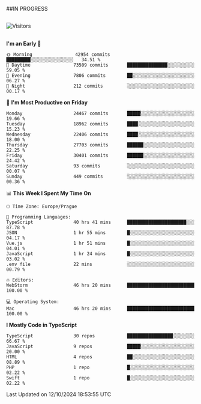 ##IN PROGRESS
##
![Visitors](https://komarev.com/ghpvc/?username=petrbui&style=for-the-badge&label=Visitors+👀)



##
<!--
[![My GitHub stats](https://github-readme-stats.vercel.app/api?username=petrbui&theme=github_dark)](https://github.com/anuraghazra/github-readme-stats)

[![My wakatime stats](https://github-readme-stats.vercel.app/api/wakatime?username=petrbui&theme=github_dark)](https://github.com/anuraghazra/github-readme-stats)
-->
<!--START_SECTION:waka-->
**I'm an Early 🐤** 

```text
🌞 Morning                42954 commits       █████████░░░░░░░░░░░░░░░░   34.51 % 
🌆 Daytime                73509 commits       ███████████████░░░░░░░░░░   59.05 % 
🌃 Evening                7806 commits        ██░░░░░░░░░░░░░░░░░░░░░░░   06.27 % 
🌙 Night                  212 commits         ░░░░░░░░░░░░░░░░░░░░░░░░░   00.17 % 
```
📅 **I'm Most Productive on Friday** 

```text
Monday                   24467 commits       █████░░░░░░░░░░░░░░░░░░░░   19.66 % 
Tuesday                  18962 commits       ████░░░░░░░░░░░░░░░░░░░░░   15.23 % 
Wednesday                22406 commits       ████░░░░░░░░░░░░░░░░░░░░░   18.00 % 
Thursday                 27703 commits       ██████░░░░░░░░░░░░░░░░░░░   22.25 % 
Friday                   30401 commits       ██████░░░░░░░░░░░░░░░░░░░   24.42 % 
Saturday                 93 commits          ░░░░░░░░░░░░░░░░░░░░░░░░░   00.07 % 
Sunday                   449 commits         ░░░░░░░░░░░░░░░░░░░░░░░░░   00.36 % 
```


📊 **This Week I Spent My Time On** 

```text
🕑︎ Time Zone: Europe/Prague

💬 Programming Languages: 
TypeScript               40 hrs 41 mins      ██████████████████████░░░   87.78 % 
JSON                     1 hr 55 mins        █░░░░░░░░░░░░░░░░░░░░░░░░   04.17 % 
Vue.js                   1 hr 51 mins        █░░░░░░░░░░░░░░░░░░░░░░░░   04.01 % 
JavaScript               1 hr 24 mins        █░░░░░░░░░░░░░░░░░░░░░░░░   03.02 % 
.env file                22 mins             ░░░░░░░░░░░░░░░░░░░░░░░░░   00.79 % 

🔥 Editors: 
WebStorm                 46 hrs 20 mins      █████████████████████████   100.00 % 

💻 Operating System: 
Mac                      46 hrs 20 mins      █████████████████████████   100.00 % 
```

**I Mostly Code in TypeScript** 

```text
TypeScript               30 repos            █████████████████░░░░░░░░   66.67 % 
JavaScript               9 repos             █████░░░░░░░░░░░░░░░░░░░░   20.00 % 
HTML                     4 repos             ██░░░░░░░░░░░░░░░░░░░░░░░   08.89 % 
PHP                      1 repo              █░░░░░░░░░░░░░░░░░░░░░░░░   02.22 % 
Swift                    1 repo              █░░░░░░░░░░░░░░░░░░░░░░░░   02.22 % 
```




 Last Updated on 12/10/2024 18:53:55 UTC
<!--END_SECTION:waka-->
